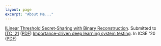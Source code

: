 ```yaml
---
layout: page
excerpt: "About Me..."
---
```



[ILinear Threshold Secret-Sharing with Binary Reconstruction](https://dl.acm.org/doi/abs/10.1145/3377811.3380391). Submitted to [ITC '21](https://itcrypto.github.io/2021/) ([PDF](https://drive.google.com/file/d/1o3meOOvB4xYbGdWtNVkN05cGhjaUETHl/view?usp=sharing))
[Importance-driven deep learning system testing](https://dl.acm.org/doi/abs/10.1145/3377811.3380391). In ICSE '20 ([PDF](https://arxiv.org/abs/2002.03433))
